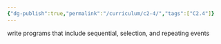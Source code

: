 ```yaml
---
{"dg-publish":true,"permalink":"/curriculum/c2-4/","tags":["C2.4"]}
---
```


write programs that include sequential, selection, and repeating events